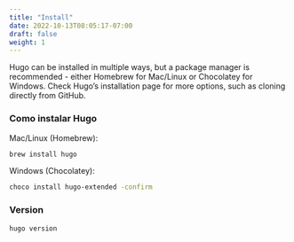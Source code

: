 ```yaml
---
title: "Install"
date: 2022-10-13T08:05:17-07:00
draft: false
weight: 1
---
```


Hugo can be installed in multiple ways, but a package manager is recommended - either Homebrew for Mac/Linux or Chocolatey for Windows. Check Hugo’s installation page for more options, such as cloning directly from GitHub.

### Como instalar Hugo

Mac/Linux (Homebrew):
```bash
brew install hugo
```

Windows (Chocolatey):
```bash
choco install hugo-extended -confirm
```

### Version
```bash
hugo version
```
